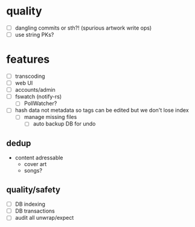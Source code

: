 # quality
- [ ] dangling commits or sth?! (spurious artwork write ops)
- [ ] use string PKs?

# features
- [ ] transcoding
- [ ] web UI
- [ ] accounts/admin
- [ ] fswatch (notify-rs)
    - [ ] PollWatcher?
- [ ] hash data not metadata so tags can be edited but we don't lose index
    - [ ] manage missing files
        - [ ] auto backup DB for undo

## dedup
- content adressable
    - cover art
    - songs?


## quality/safety
- [ ] DB indexing
- [ ] DB transactions
- [ ] audit all unwrap/expect